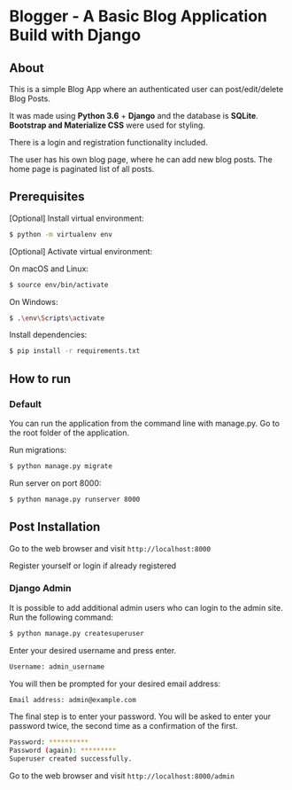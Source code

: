 # Blogger - A Basic Blog Application Build with Django

## About

This is a simple Blog App where an authenticated user can post/edit/delete Blog Posts.

It was made using **Python 3.6** + **Django** and the database is **SQLite**.
**Bootstrap and Materialize CSS** were used for styling.


There is a login and registration functionality included.

The user has his own blog page, where he can add new blog posts.
The home page is paginated list of all posts.



## Prerequisites

\[Optional\] Install virtual environment:

```bash
$ python -m virtualenv env
```

\[Optional\] Activate virtual environment:

On macOS and Linux:
```bash
$ source env/bin/activate
```

On Windows:
```bash
$ .\env\Scripts\activate
```

Install dependencies:
```bash
$ pip install -r requirements.txt
```

## How to run

### Default

You can run the application from the command line with manage.py.
Go to the root folder of the application.

Run migrations:
```bash
$ python manage.py migrate
```


Run server on port 8000:
```bash
$ python manage.py runserver 8000
```





## Post Installation

Go to the web browser and visit `http://localhost:8000`

Register yourself or login if already registered

### Django Admin

It is possible to add additional admin users who can login to the admin site. Run the following command:
```bash
$ python manage.py createsuperuser
```
Enter your desired username and press enter.
```bash
Username: admin_username
```
You will then be prompted for your desired email address:
```bash
Email address: admin@example.com
```
The final step is to enter your password. You will be asked to enter your password twice, the second time as a confirmation of the first.
```bash
Password: **********
Password (again): *********
Superuser created successfully.
```

Go to the web browser and visit `http://localhost:8000/admin`